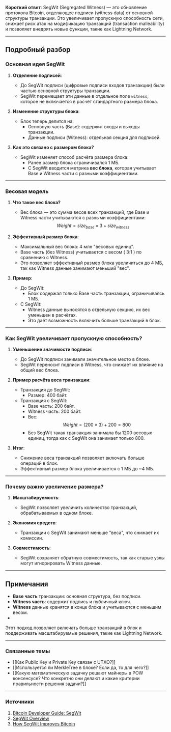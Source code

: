 
**Короткий ответ**: SegWit (Segregated Witness) — это обновление протокола Bitcoin, отделяющее подписи (witness data) от основной структуры транзакции. Это увеличивает пропускную способность сети, снижает риск атак на модификацию транзакций (transaction malleability) и позволяет внедрять новые функции, такие как Lightning Network.

---

## Подробный разбор

### Основная идея SegWit

1. **Отделение подписей**:
   - До SegWit подписи (цифровые подписи входов транзакции) были частью основной структуры транзакции.
   - SegWit перемещает эти данные в отдельное поле `witness`, которое не включается в расчёт стандартного размера блока.

2. **Изменение структуры блока**:
   - Блок теперь делится на:
     - Основную часть (Base): содержит входы и выходы транзакции.
     - Данные подписи (Witness): отдельная секция для подписей.

3. **Как это связано с размером блока?**
   - SegWit изменяет способ расчёта размера блока:
     - Ранее размер блока ограничивался 1 МБ.
     - С SegWit вводится метрика **вес блока**, которая учитывает Base и Witness части с разными коэффициентами.

---

### Весовая модель

1. **Что такое вес блока?**
   - Вес блока — это сумма весов всех транзакций, где Base и Witness части учитываются с разными коэффициентами:
     $$
     Weight = size_{base} \times 3 + size_{witness}
     $$

2. **Эффективный размер блока**:
   - Максимальный вес блока: 4 млн "весовых единиц".
   - Base часть (без Witness) учитывается с весом \( 3:1 \) по сравнению с Witness.
   - Это позволяет эффективный размер блока увеличиться до 4 МБ, так как Witness данные занимают меньший "вес".

3. **Пример**:
   - До SegWit:
     - Блок содержал только Base часть транзакции, ограничиваясь 1 МБ.
   - С SegWit:
     - Witness данные выносятся в отдельную секцию, их вес уменьшен в расчётах.
     - Это даёт возможность включить больше транзакций в блок.

---

### Как SegWit увеличивает пропускную способность?

1. **Уменьшение значимости подписи**:
   - До SegWit подписи занимали значительное место в блоке.
   - SegWit переносит подписи в Witness, что снижает их влияние на общий вес блока.

2. **Пример расчёта веса транзакции**:
   - Транзакция до SegWit:
     - Размер: 400 байт.
   - Транзакция с SegWit:
     - Base часть: 200 байт.
     - Witness часть: 200 байт.
     - Вес:
       $$
       Weight = (200 \times 3) + 200 = 800
       $$
     - Без SegWit такая транзакция занимала бы 1200 весовых единиц, тогда как с SegWit она занимает только 800.

3. **Итог**:
   - Снижение веса транзакций позволяет включать больше операций в блок.
   - Эффективный размер блока увеличивается с 1 МБ до ~4 МБ.

---

### Почему важно увеличение размера?

1. **Масштабируемость**:
   - SegWit позволяет увеличить количество транзакций, обрабатываемых в одном блоке.

2. **Экономия средств**:
   - Транзакции с SegWit занимают меньше "веса", что снижает их комиссии.

3. **Совместимость**:
   - SegWit сохраняет обратную совместимость, так как старые узлы могут игнорировать Witness данные.

---

## Примечания

- **Base часть** транзакции: основная структура, без подписи.
- **Witness часть**: содержит подпись и публичный ключ.
- **Witness** данные хранятся в конце блока и учитываются с меньшим весом.
- 

Этот подход позволяет включать больше транзакций в блок и поддерживать масштабируемые решения, такие как Lightning Network.

---

### Связанные темы
- [[Как Public Key и Private Key связан с UTXO?]]
- [[Используется ли MerkleTree в блоке? Если да, то для чего?]]
- [[Какую математическую задачку решают майнеры в POW консенсусе? Что конкретно они делают и какие критерии правильности решения задачи?]]

---

### Источники
1. [Bitcoin Developer Guide: SegWit](https://bitcoin.org/en/developer-guide#segregated-witness)
2. [SegWit Overview](https://en.bitcoin.it/wiki/Segregated_Witness)
3. [How SegWit Improves Bitcoin](https://medium.com/coinmonks/segregated-witness-segwit-explained-5e347e7527ea)